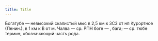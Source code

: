 ```yaml
---
title: Title
---
```


Богатубе — невысокий скалистый мыс в 2,5 км к ЗСЗ от нп Курортное (Ленин.), в 1
км к В от м. Чалва — ср. РПН боге — , бага; — ср. тюбе термин, обозначающий
часть рода.
